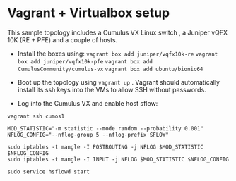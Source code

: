 # Vagrant + Virtualbox setup

This sample topology includes a Cumulus VX Linux switch , a Juniper vQFX 10K (RE + PFE) and a couple of hosts.

- Install the boxes using:
`vagrant box add juniper/vqfx10k-re`
`vagrant box add juniper/vqfx10k-pfe`
`vagrant box add CumulusCommunity/cumulus-vx`
`vagrant box add ubuntu/bionic64`

- Boot up the topology using `vagrant up` . Vagrant should automatically install its ssh keys into the VMs to allow SSH without passwords.

- Log into the Cumulus VX and enable host sflow:

```
vagrant ssh cumos1

MOD_STATISTIC="-m statistic --mode random --probability 0.001"
NFLOG_CONFIG="--nflog-group 5 --nflog-prefix SFLOW"

sudo iptables -t mangle -I POSTROUTING -j NFLOG $MOD_STATISTIC $NFLOG_CONFIG
sudo iptables -t mangle -I INPUT -j NFLOG $MOD_STATISTIC $NFLOG_CONFIG

sudo service hsflowd start

```
